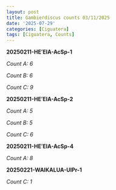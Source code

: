 ```yaml
---
layout: post 
title: Gambierdiscus counts 03/11/2025
date: '2025-07-29'
categories: [Ciguatera]
tags: [Ciguatera, Counts]
---
```


**20250211-HEʻEIA-AcSp-1**

*Count A: 6* 

*Count B: 6* 

*Count C: 9* 


**20250211-HEʻEIA-AcSp-2**

*Count A: 5* 

*Count B: 5* 

*Count C: 6* 


**20250211-HEʻEIA-AcSp-4**

*Count A: 8* 


**20250221-WAIKALUA-UlPr-1**

*Count C: 1* 